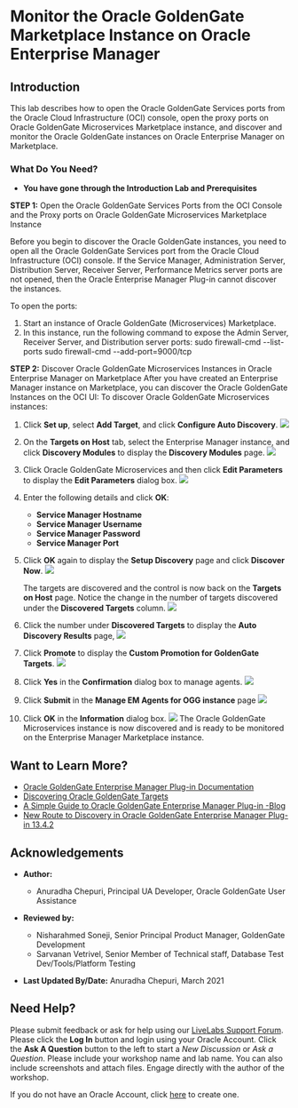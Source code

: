 # Monitor the Oracle GoldenGate Marketplace Instance on Oracle Enterprise Manager

## Introduction
This lab describes how to open the Oracle GoldenGate Services ports from the Oracle Cloud Infrastructure (OCI) console, open the proxy ports on Oracle GoldenGate Microservices Marketplace instance, and discover and monitor the Oracle GoldenGate instances on Oracle Enterprise Manager on Marketplace.


### What Do You Need?

+ **You have gone through the Introduction Lab and Prerequisites**


**STEP 1:** Open the Oracle GoldenGate Services Ports from the OCI Console and the Proxy ports on Oracle GoldenGate Microservices Marketplace Instance

Before you begin to discover the Oracle GoldenGate instances, you need to open all the Oracle GoldenGate Services port from the Oracle Cloud Infrastructure (OCI) console. If the Service Manager, Administration Server, Distribution Server, Receiver Server, Performance Metrics server ports are not opened, then the Oracle Enterprise Manager Plug-in cannot discover the instances.

To open the ports:
1. Start an instance of Oracle GoldenGate (Microservices) Marketplace.
2. In this instance, run the following command to expose the Admin Server, Receiver Server, and Distribution server ports:
sudo firewall-cmd --list-ports
sudo firewall-cmd --add-port=9000/tcp

**STEP 2:** Discover Oracle GoldenGate Microservices Instances in Oracle Enterprise Manager on Marketplace
After you have created an Enterprise Manager instance on Marketplace, you can discover the Oracle GoldenGate Instances on the OCI UI:
  To discover Oracle GoldenGate Microservices instances:
  1. Click **Set up**, select **Add Target**, and click **Configure Auto Discovery**.
      ![](./images/1.png " ")
  2. On the **Targets on Host** tab, select the Enterprise Manager instance, and click **Discovery Modules** to display the **Discovery Modules** page.
      ![](./images/2SelectEMinstance.png " ")
  3. Click Oracle GoldenGate Microservices and then click **Edit Parameters** to display the **Edit Parameters** dialog box.
      ![](./images/3.png " ")
  4. Enter the following details and click **OK**:

      * **Service Manager Hostname**
      * **Service Manager Username**
      * **Service Manager Password**
      * **Service Manager Port**
        [](./images/4.png " ")
  5. Click **OK** again to display the **Setup Discovery** page and click **Discover Now**.
        ![](./images/5SelectEMAgent.png " ")

      The targets are discovered and the control is now back on the **Targets on Host** page. Notice  the change in the number of targets discovered under the **Discovered Targets** column.
        ![](./images/6DiscoveredTargets.png " ")

  6. Click the number under **Discovered Targets**  to display the **Auto Discovery Results** page,
        ![](./images/7.png " ")
  7. Click **Promote** to display the **Custom Promotion for GoldenGate Targets**.
        ![](./images/8.png " ")

  8.  Click **Yes** in the **Confirmation** dialog box to manage agents.
          ![](./images/9.png " ")

  9. Click **Submit** in the **Manage EM Agents for OGG instance** page
          ![](./images/10.png " ")
  10. Click **OK** in the **Information** dialog box.
          ![](./images/11.png " ")
    The Oracle GoldenGate Microservices instance is now discovered and is ready to be monitored on the Enterprise Manager Marketplace instance.        

## Want to Learn More?
* [Oracle GoldenGate Enterprise Manager Plug-in Documentation](https://docs.oracle.com/en/middleware/goldengate/emplugin/13.4.2/index.html)
* [Discovering Oracle GoldenGate Targets](https://docs.oracle.com/en/middleware/goldengate/core/19.1/oggmp/oracle-goldengate-classic-oracle.html#GUID-8D2728DA-9A05-439F-B2D4-4CFF8D70236D)
* [A Simple Guide to Oracle GoldenGate Enterprise Manager Plug-in -Blog](https://blogs.oracle.com/dataintegration/a-simple-guide-to-oracle-goldengate-enterprise-manager-plug-in)
* [New Route to Discovery in Oracle GoldenGate Enterprise Manager Plug-in 13.4.2](https://blogs.oracle.com/dataintegration/new-route-to-discovery-in-oracle-goldengate-enterprise-manager-plug-in)
## Acknowledgements

* **Author:**
    + Anuradha Chepuri, Principal UA Developer, Oracle GoldenGate User Assistance
* **Reviewed by:**
    + Nisharahmed Soneji, Senior Principal Product Manager, GoldenGate Development
    + Sarvanan Vetrivel, Senior Member of Technical staff, Database Test Dev/Tools/Platform Testing

* **Last Updated By/Date:** Anuradha Chepuri, March 2021

## Need Help?
Please submit feedback or ask for help using our [LiveLabs Support Forum](https://community.oracle.com/tech/developers/categories/livelabsdiscussions). Please click the **Log In** button and login using your Oracle Account. Click the **Ask A Question** button to the left to start a *New Discussion* or *Ask a Question*. Please include your workshop name and lab name.  You can also include screenshots and attach files. Engage directly with the author of the workshop.

If you do not have an Oracle Account, click [here](https://profile.oracle.com/myprofile/account/create-account.jspx) to create one.
